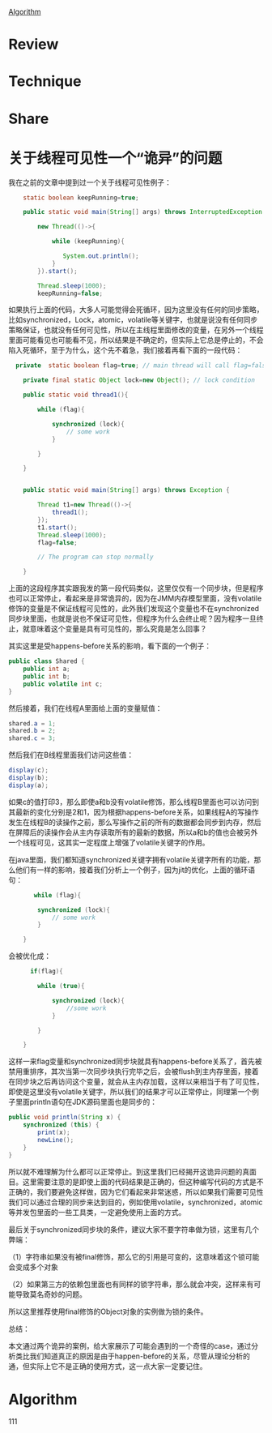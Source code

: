 
 [Algorithm](#Algorithm)






# Review



# Technique


# Share

# 关于线程可见性一个“诡异”的问题

我在之前的文章中提到过一个关于线程可见性例子：

```java
    static boolean keepRunning=true;

    public static void main(String[] args) throws InterruptedException {

        new Thread(()->{

            while (keepRunning){

               System.out.println();
            }
        }).start();

        Thread.sleep(1000);
        keepRunning=false;
```

如果执行上面的代码，大多人可能觉得会死循环，因为这里没有任何的同步策略，比如synchronized，Lock，atomic，volatile等关键字，也就是说没有任何同步策略保证，也就没有任何可见性，所以在主线程里面修改的变量，在另外一个线程里面可能看见也可能看不见，所以结果是不确定的，但实际上它总是停止的，不会陷入死循环，至于为什么，这个先不着急，我们接着再看下面的一段代码：

```java
  private  static boolean flag=true; // main thread will call flag=false

    private final static Object lock=new Object(); // lock condition

    public static void thread1(){

        while (flag){

            synchronized (lock){
                // some work
            }

        }

    }


    public static void main(String[] args) throws Exception {

        Thread t1=new Thread(()->{
            thread1();
        });
        t1.start();
        Thread.sleep(1000);
        flag=false;

        // The program can stop normally

    }
```

上面的这段程序其实跟我发的第一段代码类似，这里仅仅有一个同步块，但是程序也可以正常停止，看起来是非常诡异的，因为在JMM内存模型里面，没有volatile修饰的变量是不保证线程可见性的，此外我们发现这个变量也不在synchronized同步块里面，也就是说也不保证可见性，但程序为什么会终止呢？因为程序一旦终止，就意味着这个变量是具有可见性的，那么究竟是怎么回事？

其实这里是受happens-before关系的影响，看下面的一个例子：


```java
public class Shared {
    public int a;
    public int b;
    public volatile int c;
}
```

然后接着，我们在线程A里面给上面的变量赋值：

```java
shared.a = 1;
shared.b = 2;
shared.c = 3;
```
然后我们在B线程里面我们访问这些值：

```java
display(c);
display(b);
display(a);
```
如果c的值打印3，那么即使a和b没有volatile修饰，那么线程B里面也可以访问到其最新的变化分别是2和1，因为根据happens-before关系，如果线程A的写操作发生在线程B的读操作之前，那么写操作之前的所有的数据都会同步到内存，然后在屏障后的读操作会从主内存读取所有的最新的数据，所以a和b的值也会被另外一个线程可见，这其实一定程度上增强了volatile关键字的作用。

在java里面，我们都知道synchronized关键字拥有volatile关键字所有的功能，那么他们有一样的影响，接着我们分析上一个例子，因为jit的优化，上面的循环语句：

```java
       while (flag){

        synchronized (lock){
            // some work
        }

    }
```
会被优化成：

```java
      if(flag){

        while (true){

            synchronized (lock){
                //some work
            }

        }

    }
```

这样一来flag变量和synchronized同步块就具有happens-before关系了，首先被禁用重排序，其次当第一次同步块执行完毕之后，会被flush到主内存里面，接着在同步块之后再访问这个变量，就会从主内存加载，这样以来相当于有了可见性，即使是这里没有volatile关键字，所以我们的结果才可以正常停止，同理第一个例子里面println语句在JDK源码里面也是同步的：

```java
public void println(String x) {
    synchronized (this) {
        print(x);
        newLine();
    }
}
```
所以就不难理解为什么都可以正常停止。到这里我们已经揭开这诡异问题的真面目。这里需要注意的是即使上面的代码结果是正确的，但这种编写代码的方式是不正确的，我们要避免这样做，因为它们看起来非常迷惑，所以如果我们需要可见性我们可以通过合理的同步来达到目的，例如使用volatile，synchronized，atomic等并发包里面的一些工具类，一定避免使用上面的方式。


最后关于synchronized同步块的条件，建议大家不要字符串做为锁，这里有几个弊端：

（1）字符串如果没有被final修饰，那么它的引用是可变的，这意味着这个锁可能会变成多个对象

（2）如果第三方的依赖包里面也有同样的锁字符串，那么就会冲突，这样来有可能导致莫名奇妙的问题。

所以这里推荐使用final修饰的Object对象的实例做为锁的条件。


总结：


本文通过两个诡异的案例，给大家展示了可能会遇到的一个奇怪的case，通过分析类比我们知道真正的原因是由于happen-before的关系，尽管从理论分析的通，但实际上它不是正确的使用方式，这一点大家一定要记住。



# Algorithm


111























































